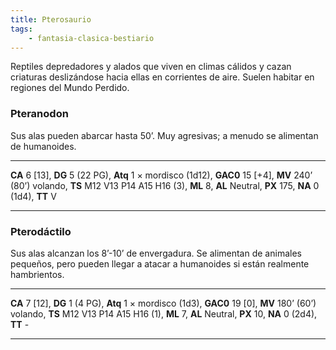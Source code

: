 ```yaml
---
title: Pterosaurio
tags:
    - fantasia-clasica-bestiario
---
```

Reptiles depredadores y alados que viven en climas cálidos y cazan criaturas deslizándose hacia ellas en corrientes de aire. Suelen habitar en regiones del Mundo Perdido.

### Pteranodon
Sus alas pueden abarcar hasta 50’. Muy agresivas; a menudo se alimentan de humanoides.
___
**CA** 6 [13], **DG** 5 (22 PG), **Atq** 1 × mordisco (1d12), **GAC0** 15 [+4], **MV** 240’ (80’) volando, **TS** M12 V13 P14 A15 H16 (3), **ML** 8, **AL** Neutral, **PX** 175, **NA** 0 (1d4), **TT** V
___

### Pterodáctilo
Sus alas alcanzan los 8’-10’ de envergadura. Se alimentan de animales pequeños, pero pueden llegar a atacar a humanoides si están realmente hambrientos.
___
**CA** 7 [12], **DG** 1 (4 PG), **Atq** 1 × mordisco (1d3), **GAC0** 19 [0], **MV** 180’ (60’) volando, **TS** M12 V13 P14 A15 H16 (1), **ML** 7, **AL** Neutral, **PX** 10, **NA** 0 (2d4), **TT** -
___
